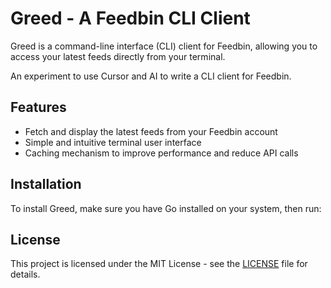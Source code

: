 # Greed - A Feedbin CLI Client

Greed is a command-line interface (CLI) client for Feedbin, allowing you to access your latest feeds directly from your terminal.

An experiment to use Cursor and AI to write a CLI client for Feedbin.

## Features

- Fetch and display the latest feeds from your Feedbin account
- Simple and intuitive terminal user interface
- Caching mechanism to improve performance and reduce API calls

## Installation

To install Greed, make sure you have Go installed on your system, then run:

## License

This project is licensed under the MIT License - see the [LICENSE](LICENSE) file for details.